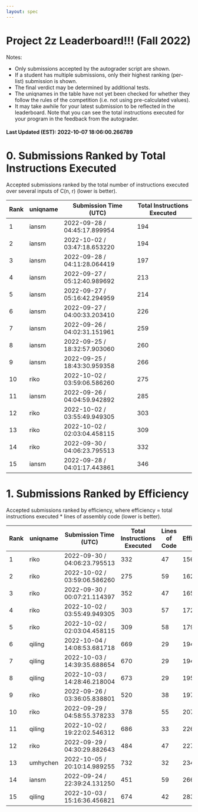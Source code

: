 ```yaml
---
layout: spec
---
```


Project 2z Leaderboard!!! (Fall 2022)
==============================
Notes:
- Only submissions accepted by the autograder script are shown.
- If a student has multiple submissions, only their highest ranking (per-list) submission is shown.
- The final verdict may be determined by additional tests.
- The uniqnames in the table have not yet been checked for whether they follow the rules of the competition (i.e. not using pre-calculated values).
- It may take awhile for your latest submission to be reflected in the leaderboard. Note that you can see the total instructions executed for your program in the feedback from the autograder.


#### Last Updated (EST): 2022-10-07 18:06:00.266789

# 0. Submissions Ranked by Total Instructions Executed
Accepted submissions ranked by the total number of instructions executed over several inputs of C(n, r) (lower is better).

| Rank  | uniqname | Submission Time (UTC) | Total Instructions Executed |
|---|---|---|---|
| 1 | iansm | 2022-09-28 / 04:45:17.899954 | 194 |
| 2 | iansm | 2022-10-02 / 03:47:18.653220 | 194 |
| 3 | iansm | 2022-09-28 / 04:11:28.064419 | 197 |
| 4 | iansm | 2022-09-27 / 05:12:40.989692 | 213 |
| 5 | iansm | 2022-09-27 / 05:16:42.294959 | 214 |
| 6 | iansm | 2022-09-27 / 04:00:33.203410 | 226 |
| 7 | iansm | 2022-09-26 / 04:02:31.151961 | 259 |
| 8 | iansm | 2022-09-25 / 18:32:57.903060 | 260 |
| 9 | iansm | 2022-09-25 / 18:43:30.959358 | 266 |
| 10 | riko | 2022-10-02 / 03:59:06.586260 | 275 |
| 11 | iansm | 2022-09-26 / 04:04:59.942892 | 285 |
| 12 | riko | 2022-10-02 / 03:55:49.949305 | 303 |
| 13 | riko | 2022-10-02 / 02:03:04.458115 | 309 |
| 14 | riko | 2022-09-30 / 04:06:23.795513 | 332 |
| 15 | iansm | 2022-09-28 / 04:01:17.443861 | 346 |


# 1. Submissions Ranked by Efficiency
Accepted submissions ranked by efficiency, where efficiency = total instructions executed * lines of assembly code (lower is better).

| Rank  | uniqname | Submission Time (UTC) | Total Instructions Executed |Lines of Code | Efficiency |
|---|---|---|---|---|---|
| 1 | riko | 2022-09-30 / 04:06:23.795513 | 332 | 47 | 15604 |
| 2 | riko | 2022-10-02 / 03:59:06.586260 | 275 | 59 | 16225 |
| 3 | riko | 2022-09-30 / 00:07:21.114397 | 352 | 47 | 16544 |
| 4 | riko | 2022-10-02 / 03:55:49.949305 | 303 | 57 | 17271 |
| 5 | riko | 2022-10-02 / 02:03:04.458115 | 309 | 58 | 17922 |
| 6 | qiling | 2022-10-04 / 14:08:53.681718 | 669 | 29 | 19401 |
| 7 | qiling | 2022-10-03 / 14:39:35.688654 | 670 | 29 | 19430 |
| 8 | qiling | 2022-10-03 / 14:28:46.218004 | 673 | 29 | 19517 |
| 9 | riko | 2022-09-26 / 03:36:05.838801 | 520 | 38 | 19760 |
| 10 | riko | 2022-09-29 / 04:58:55.378233 | 378 | 55 | 20790 |
| 11 | qiling | 2022-10-02 / 19:22:02.546312 | 686 | 33 | 22638 |
| 12 | riko | 2022-09-29 / 04:30:29.882643 | 484 | 47 | 22748 |
| 13 | umhychen | 2022-10-05 / 20:10:14.989255 | 732 | 32 | 23424 |
| 14 | iansm | 2022-09-24 / 22:39:24.131250 | 451 | 59 | 26609 |
| 15 | qiling | 2022-10-03 / 15:16:36.456821 | 674 | 42 | 28308 |

